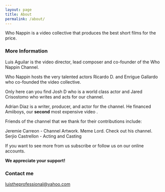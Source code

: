 ```yaml
---
layout: page
title: About
permalink: /about/
---
```


Who Nappin is a video collective that produces the best short films for the price.

### More Information

Luis Aguilar is the  video director, lead composer and co-founder of the Who Nappin Channel.

Who Nappin hosts the very talented actors Ricardo D. and Enrigue Gallardo who co-founded the video collective.

Only here can you find Josh D who is a world class actor and Jared Crisostomo who writes and acts for our channel. 

Adrian Diaz is a writer, producer, and actor for the channel. He financed Amiiboys, our <b>second</b> most expensive video .

Friends of the channel that we thank for their contributions include:

Jeremie Carreon - Channel Artwork. Meme Lord. Check out his channel.<br>Serjio Castrellon - Acting and Casting

If you want to see more from us subscribe or follow us on our online accounts.

<b>We appreciate your support!</b>

### Contact me

[luistheprofessional@yahoo.com](mailto:luistheprofessional@yahoo.com)
